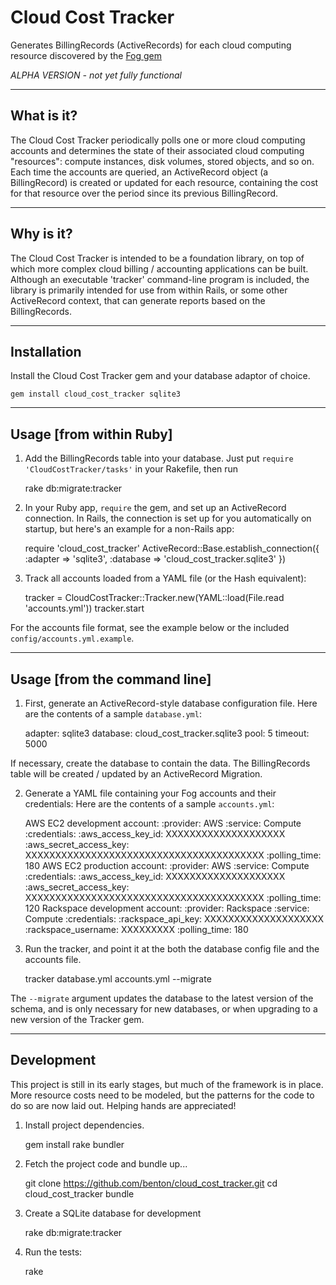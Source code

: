 Cloud Cost Tracker
================
Generates BillingRecords (ActiveRecords) for each cloud computing resource
discovered by the [Fog gem](https://github.com/fog/fog)

  *ALPHA VERSION - not yet fully functional*


----------------
What is it?
----------------
The Cloud Cost Tracker periodically polls one or more cloud computing accounts and determines the state of their associated cloud computing "resources": compute instances, disk volumes, stored objects, and so on. Each time the accounts are queried, an ActiveRecord object (a BillingRecord) is created or updated for each resource, containing the cost for that resource over the period since its previous BillingRecord.


----------------
Why is it?
----------------
The Cloud Cost Tracker is intended to be a foundation library, on top of which more complex cloud billing / accounting applications can be built. Although an executable 'tracker' command-line program is included, the library is primarily intended for use from within Rails, or some other ActiveRecord context, that can generate reports based on the BillingRecords.


----------------
Installation
----------------
Install the Cloud Cost Tracker gem and your database adaptor of choice.

    gem install cloud_cost_tracker sqlite3


----------------
Usage [from within Ruby]
----------------
1) Add the BillingRecords table into your database.
  Just put `require 'CloudCostTracker/tasks'` in your Rakefile, then run

    rake db:migrate:tracker

2) In your Ruby app, `require` the gem, and set up an ActiveRecord connection. In Rails, the connection is set up for you automatically on startup, but here's an example for a non-Rails app:

    require 'cloud_cost_tracker'
    ActiveRecord::Base.establish_connection({
      :adapter => 'sqlite3', :database => 'cloud_cost_tracker.sqlite3'
    })

3) Track all accounts loaded from a YAML file (or the Hash equivalent):

    tracker = CloudCostTracker::Tracker.new(YAML::load(File.read 'accounts.yml'))
    tracker.start

  For the accounts file format, see the example below or the included `config/accounts.yml.example`.


----------------
Usage [from the command line]
----------------
1) First, generate an ActiveRecord-style database configuration file.
   Here are the contents of a sample `database.yml`:

    adapter: sqlite3
    database: cloud_cost_tracker.sqlite3
    pool: 5
    timeout: 5000

  If necessary, create the database to contain the data. The BillingRecords table will be created / updated by an ActiveRecord Migration.

2) Generate a YAML file containing your Fog accounts and their credentials:
   Here are the contents of a sample `accounts.yml`:

    AWS EC2 development account:
      :provider: AWS
      :service: Compute
      :credentials:
        :aws_access_key_id: XXXXXXXXXXXXXXXXXXXX
        :aws_secret_access_key: XXXXXXXXXXXXXXXXXXXXXXXXXXXXXXXXXXXXXXXX
      :polling_time: 180
    AWS EC2 production account:
      :provider: AWS
      :service: Compute
      :credentials:
        :aws_access_key_id: XXXXXXXXXXXXXXXXXXXX
        :aws_secret_access_key: XXXXXXXXXXXXXXXXXXXXXXXXXXXXXXXXXXXXXXXX
      :polling_time: 120
    Rackspace development account:
      :provider: Rackspace
      :service: Compute
      :credentials:
        :rackspace_api_key: XXXXXXXXXXXXXXXXXXXX
        :rackspace_username: XXXXXXXXX
      :polling_time: 180

3) Run the tracker, and point it at the both the database config file and the accounts file.

    tracker database.yml accounts.yml --migrate

  The `--migrate` argument updates the database to the latest version of the schema, and is only necessary for new databases, or when upgrading to a new version of the Tracker gem.


----------------
Development
----------------
This project is still in its early stages, but much of the framework is in place. More resource costs need to be modeled, but the patterns for the code to do so are now laid out. Helping hands are appreciated!

1) Install project dependencies.

    gem install rake bundler

2) Fetch the project code and bundle up...

    git clone https://github.com/benton/cloud_cost_tracker.git
    cd cloud_cost_tracker
    bundle

3) Create a SQLite database for development

    rake db:migrate:tracker

4) Run the tests:

    rake
